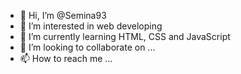 - 👋 Hi, I’m @Semina93
- 👀 I’m interested in web developing
- 🌱 I’m currently learning HTML, CSS and JavaScript
- 💞️ I’m looking to collaborate on ...
- 📫 How to reach me ...
